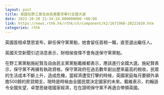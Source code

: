 ```yaml
---
layout: post
title: 英國在野工黨及自民黨要求舉行全國大選
date: 2022-10-20 21:34:24.000000000 +08:00
link: https://news.rthk.hk/rthk/ch/component/k2/1671960-20221020.htm
categories: rthk
---
```


英國首相卓慧思宣布，辭任保守黨黨魁，她會留任首相一職，直至選出繼任人。

英國天空新聞引述消息表示，財相侯俊偉不會角逐保守黨黨魁。

在野工黨黨魁施紀賢及自由民主黨黨魁戴維都表示，應該進行全國大選。施紀賢表示，保守黨不再擁有執政資格，保守黨政府在過去數年創出歷來最高的稅收，民眾的生活成本不斷上升，造成危機，當經濟遭受打擊的時候，英國家庭每月要額外承擔500鎊的房貸開支，現時是時候由全國民眾決定國家的未來。戴維表示，約翰遜令全國失望，卓慧思破壞國家經濟，在在證明保守黨不再適合帶領英國。
